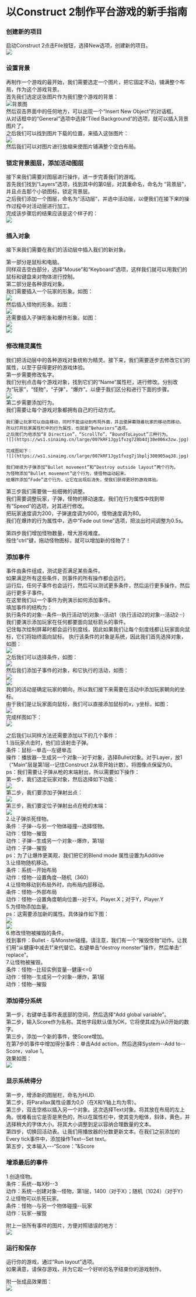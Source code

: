 # **以Construct 2制作平台游戏的新手指南**  

### 创建新的项目  
启动Construct 2点击File按钮，选择New选项，创建新的项目。  
![](https://ws1.sinaimg.cn/large/007kRF1Jgy1fvzf3iz19jj305804iwev.jpg)  

### 设置背景  
再制作一个游戏的最开始，我们需要选定一个图片，把它固定不动，铺满整个布局，作为这个游戏背景。  
首先我们选定这张图片作为我们整个游戏的背景：  
![背景图](https://ws1.sinaimg.cn/large/007kRF1Jgy1fvzf6g1c76j30740740zk.jpg)  
然后双击界面中的任何地方，可以出现一个“Insert New Object”的对话框。  
从对话框中的“General”选项中选择“Tiled Background”的选项，就可以插入背景图片了。  
之后我们可以找到图片下载的位置，来插入这张图片：  
![](https://ws1.sinaimg.cn/large/007kRF1Jgy1fvzfbyryh9j306c02sglq.jpg)  
然后我们可以对图片进行放缩来使图片铺满整个空白布局。  

### 锁定背景图层，添加活动图层  
接下来我们需要对图层进行操作，进一步完善我们的游戏。  
  首先我们找到“Layers”选项，找到其中的第0层，对其重命名，命名为 “背景层”，并且点击那个小锁图标，锁定背景层。  
  之后我们添加一个图层，命名为“活动层”，并选中活动层，以便我们在接下来的操作过程中对活动层进行加工。  
  完成该步骤后的结果应该是这个样子的：  
  ![](https://ws1.sinaimg.cn/large/007kRF1Jgy1fvzfde7xnxj306x06rdfq.jpg)  

### 插入对象  
接下来我们需要在我们的活动层中插入我们的新对象。
  
  第一部分是鼠标和电脑。  
  同样双击空白部分，选择“Mouse”和“Keyboard”选项，这样我们就可以用我们的鼠标和键盘来对物体进行控制。  
  第二部分是各种游戏对象。  
  我们需要插入一个玩家的形象。如图：  
  ![](https://ws1.sinaimg.cn/large/007kRF1Jgy1fvzfowxyv1j303002vdfw.jpg)  
  然后插入怪物的形象。如图：  
  ![](https://ws1.sinaimg.cn/large/007kRF1Jgy1fvzfr7yt0qj304102s74h.jpg)  
  还需要插入子弹形象和爆炸形象。如图：  
  ![](https://ws1.sinaimg.cn/large/007kRF1Jgy1fvzfs374fmj300p00g0jw.jpg)  
  ![](https://ws1.sinaimg.cn/large/007kRF1Jgy1fvzfsbydilj303a02tmx3.jpg)  

### 修改精灵属性  
我们把活动层中的各种游戏对象统称为精灵。接下来，我们需要逐步去修改它们的属性，以至于获得更好的游戏体验。  
  第一步需要修改名字。  
  我们分别点击每个游戏对象，找到它们的“Name”属性栏，进行修改。分别改为“玩家”，“怪物”，“子弹”，“爆炸”。以便于我们区分和进行下面的步骤。  
  ![](https://ws1.sinaimg.cn/large/007kRF1Jgy1fvzfxxl4unj306y02jweb.jpg)  
  第二步需要添加行为。  
  我们需要让每个游戏对象都拥有自己的行动方式。  
    
    我们要让玩家可以自由移动，同时不能运动到布局外面，并且使屏幕随着玩家的移动而移动。  
    所以打开玩家属性栏中的行为属性，也就是“Behaviors”选项。  
    之后我们为他添加“8 Direction”，“ScrollTo”，“BoundToLayout”三种行为。  
    ![](https://ws1.sinaimg.cn/large/007kRF1Jgy1fvzg728b4dj30e006x3zw.jpg)   

    完成图如下：  
    ![](https://ws1.sinaimg.cn/large/007kRF1Jgy1fvzg7j1bplj308905aq38.jpg)  
    
    我们继续为子弹添加“Bullet movement”和“Destroy outside layout”两个行为。  
    为怪物添加“Bullet movement”这个行为，使怪物运动起来。  
    给爆炸添加“Fade”这个行为，让它在出现后消失，使我们获得更好的游戏体验。  
    
  第三步我们需要做一些细微的调整。  
  我们需要调整玩家，子弹，怪物的移动速度。我们在行为属性中找到带有“Speed”的选项，对其进行修改。  
  把玩家速度调为200，子弹速度调为600，怪物速度调为80。  
  我们在爆炸的行为属性中，选中“Fade out time”选项，把淡出时间调整为0.5s。  

  第四步我们增加怪物数量，增大游戏难度。  
  按住“ctrl”键，拖动怪物图标，就可以增加新的怪物了！  

### 添加事件  
事件由条件组成，测试是否满足某些条件。  
如果满足所有这些条件，则事件的所有操作都会运行。  
运行后，任何子事件也会运行，然后可以测试更多条件，然后运行更多操作，然后运行更多子事件。  
在这里我们以一个事件为例演示如何添加事件。  
填加事件的结构为：  
执行条件的对象--条件--执行活动1的对象--活动1（执行活动2的对象--活动2···）  
  我们要演示添加玩家在任何都要面向鼠标箭头的事件。  
  记住每次绘制屏幕时都会运行刻度线，因此如果我们让每个刻度线都让玩家面向鼠标，它们将始终面向鼠标。
  执行该条件的对象是系统，因此我们首先选择对象，如图：  
  ![](https://ws1.sinaimg.cn/large/007kRF1Jgy1fvzgwvk127j30bo0ajjrv.jpg)  
  之后我们可以选择条件，如图：  
  ![](https://ws1.sinaimg.cn/large/007kRF1Jgy1fvzgxukyhtj30cu0a7dg4.jpg)  
  然后我们添加子事件的对象，和它执行的活动，如图：  
  ![](https://ws1.sinaimg.cn/large/007kRF1Jgy1fvzgzc76usj30bo09y0t5.jpg)  
  ![](https://ws1.sinaimg.cn/large/007kRF1Jgy1fvzgznp3guj30cy09yjro.jpg)  
  我们的活动是确定玩家的朝向，所以我们接下来需要在活动中添加玩家朝向的坐标。  
  由于我们是让玩家面向鼠标，我们可以直接添加鼠标的x，y坐标，如图：  
  ![](https://ws1.sinaimg.cn/large/007kRF1Jgy1fvzh4h2l4sj30e007gq2r.jpg)  
  完成样图如下：  
  ![](https://ws1.sinaimg.cn/large/007kRF1Jgy1fvzh51x9aqj30f301ba9v.jpg)  
  
之后我们以同样方法还需要添加以下的几个事件：  
1.当玩家点击时，他们应该射击子弹。  
条件：鼠标--单击--左键单击  
操作：播放器--生成另一个对象--对于对象，选择Bullet对象。对于Layer，放1（“Main”层是第1层--记住Construct 2从零开始计数）。将图像点保留为0。  
  ps：我们需要让子弹从枪的末端射出，所以需要如下操作：  
  第一步，我们选定玩家对象，然后选择如下功能：  
  ![](https://ws1.sinaimg.cn/large/007kRF1Jgy1fvzhg24mp6j30g90d7js2.jpg)  
  第二步，我们要添加子弹射出点：  
  ![](https://ws1.sinaimg.cn/large/007kRF1Jgy1fvzhhemj4zj306607ea9z.jpg)  
  第三步，我们要定位子弹射出点在枪的末端：  
  ![](https://ws1.sinaimg.cn/large/007kRF1Jgy1fvzhiykidfj304o03tmxa.jpg)  
2.让子弹杀死怪物。  
条件：子弹--与另一个物体碰撞--选择怪物。  
动作：怪物--摧毁  
动作：子弹--生成另一个对象--爆炸，第1层  
动作：子弹--摧毁  
  ps：为了让爆炸更美观，我们把它的Blend mode 属性设置为Additive  
3.让怪物随机移动。  
条件：系统--开始布局  
动作：怪物--设置角度--随机（360）  
4.让怪物移动到布局外时，向布局内部移动。  
条件：怪物--外部布局  
动作：怪物--设置角度朝向位置--对于X，Player.X；对于Y，Player.Y  
5.为怪物添加血量。  
  ps：这需要添加新的属性。具体操作如下图：  
  ![](https://ws1.sinaimg.cn/large/007kRF1Jgy1fvzhrgdj4lj30fa05h3zl.jpg)  
  ![](https://ws1.sinaimg.cn/large/007kRF1Jgy1fvzhrwf69qj307r051jrr.jpg)  
6.修改怪物被摧毁的条件。  
找到事件：Bullet - 与Monster碰撞。请注意，我们有一个“摧毁怪物”动作。让我们用“从健康中减去1”来代替它。右键单击“destroy monster”操作，然后单击“ replace”。  
7.让怪物被摧毁。  
条件：怪物--比较实例变量--健康<=0  
动作：怪物--生成另一个对象--爆炸，第1层  
动作：怪物--摧毁  

### 添加得分系统  
第一步，右键单击事件表底部的空间，然后选择“Add global variable”。  
第二步，输入Score作为名称。其他字段默认值为OK，它将使其成为从0开始的数字。  
第三步，添加一个新的事件，使Score增加。  
在第7步的事件中增加得分事件：单击Add action，然后选择System--Add to--Score，value 1。  
效果如图：  
![](https://ws1.sinaimg.cn/large/007kRF1Jgy1fvzi2u0kykj30ea02j746.jpg)  

### 显示系统得分  
第一步，增添新的图层栏，命名为HUD.  
第二步，将Parallax属性设置为0,0（在X和Y轴上均为零）。  
第三步，双击空格以插入另一个对象。这次选择Text对象。将其放在布局的左上角。很难看出它是否是黑色的，所以在属性栏中，使其变为粗体，斜体，黄色，并选择稍大的字体大小。将其大小调整到足以容纳合理数量的文本。  
第四步，切换回活动表。让我们用播放器的分数更新文本。在我们之前添加的Every tick事件中，添加操作Text--Set text。  
第五步，文本输入---“Score：”&Score  

### 增添最后的事件  
1.创造怪物。  
条件：系统--每X秒--3  
动作：系统--创建对象--怪物，第1层，1400（对于X）；随机（1024）（对于Y）  
2.让怪物可以杀死玩家。  
条件：怪物--与另一个物体碰撞--玩家  
动作：玩家--摧毁  
  
附上一张所有事件的图片，方便对照错误的地方：  
![](https://ws1.sinaimg.cn/large/007kRF1Jgy1fvzib7rlqyj30yn0jg0uj.jpg)  
  
### 运行和保存  
运行你的游戏，通过“Run layout”选项。  
如果满意，请保存游戏，并为它起一个好听的名字结束你的游戏制作。  
  

附一张成品效果图：  
![](https://ws1.sinaimg.cn/large/007kRF1Jgy1fvzjcskveag30o90e77wz.jpg)